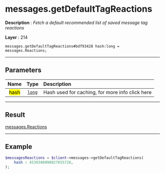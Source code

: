 # messages.getDefaultTagReactions

**Description** : *Fetch a default recommended list of saved message tag reactions*

**Layer** : 214

```tl
messages.getDefaultTagReactions#bdf93428 hash:long = messages.Reactions;
```

---

## Parameters

| Name | Type | Description |
| :---: | :---: | :--- |
| <mark>hash</mark> | [`long`](type/long) | Hash used for caching, for more info click here |

---

## Result

[messages.Reactions](type/messages.Reactions)

---

## Example

```php
$messagesReactions = $client->messages->getDefaultTagReactions(
	hash : 4539346098827655726,
);
```